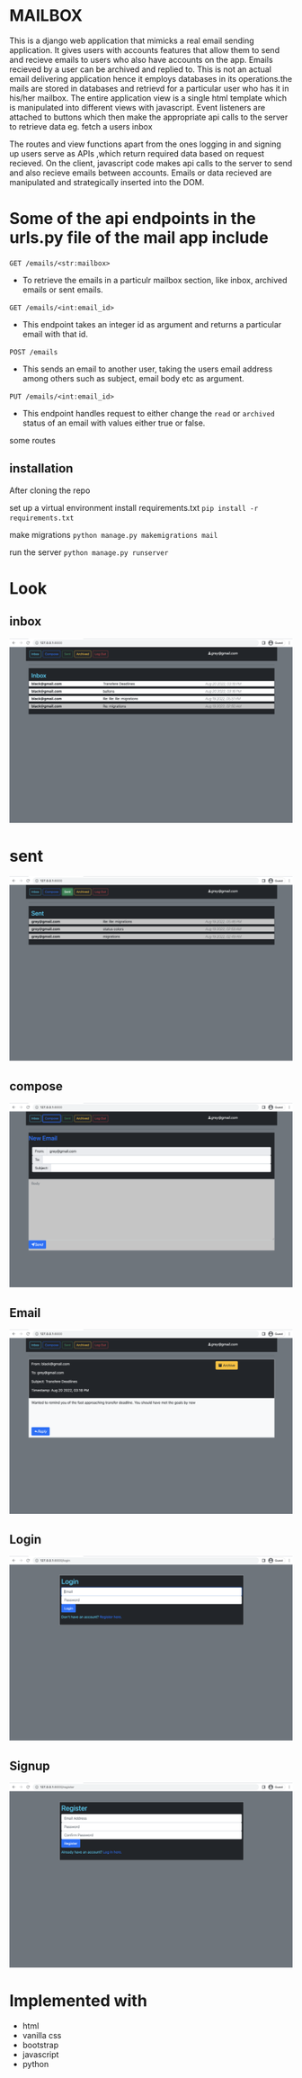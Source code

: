 
# MAILBOX

This is a django web application that mimicks a real email sending application. It gives users with accounts features that allow them to send and recieve emails to users who also have accounts on the app. Emails recieved by a user can be archived and replied to. This is not an actual email delivering application hence it employs databases in its operations.the mails are stored in databases and retrievd for a particular user who has it in his/her mailbox.
The entire application view is a single html template which is manipulated into different views with javascript. Event listeners are attached to buttons which then make the appropriate api calls to the server to retrieve data eg. fetch a users inbox 

The routes and view functions apart from the ones  logging in and signing up users serve as APIs ,which return required data based on request recieved. 
On the client, javascript code  makes api calls to the server  to send and also recieve emails between accounts. Emails or data recieved are manipulated and strategically inserted into the DOM.




# Some of the api endpoints in the urls.py file of the mail app include

`GET /emails/<str:mailbox>`
* To retrieve the emails in a particulr mailbox section, like inbox, archived emails or sent emails.

`GET /emails/<int:email_id>`
* This endpoint  takes an integer id as argument and returns a  particular email with that id.

`POST /emails`
* This  sends an email to another user, taking the users email address among others such as subject, email body etc as argument. 

`PUT /emails/<int:email_id>`
* This endpoint handles request to either change the `read` or `archived` status of an email with values either  true or false.



some routes 



## installation
After cloning the repo

set up a virtual environment
install requirements.txt  `pip install -r requirements.txt`

make migrations `python manage.py makemigrations mail`

run the server  `python manage.py runserver`



# Look


## inbox

![inbox page](/page_views/inbox.png)


# sent 
![sent page](/page_views/sent.png)


## compose

![compose page](/page_views/compose.png)

## Email

![email page](/page_views/email_view.png)


## Login

![login page](/page_views/login.png)


## Signup

![register page](/page_views/register.png)


# Implemented with 
* html
* vanilla css 
* bootstrap
* javascript
* python